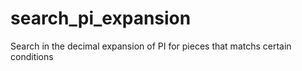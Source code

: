 # search_pi_expansion
 Search in the decimal expansion of PI for pieces that matchs certain conditions
